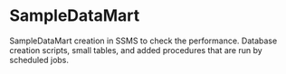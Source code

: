 # SampleDataMart
SampleDataMart creation in SSMS to check the performance.
Database creation scripts, small tables, and added procedures that are run by scheduled jobs.
